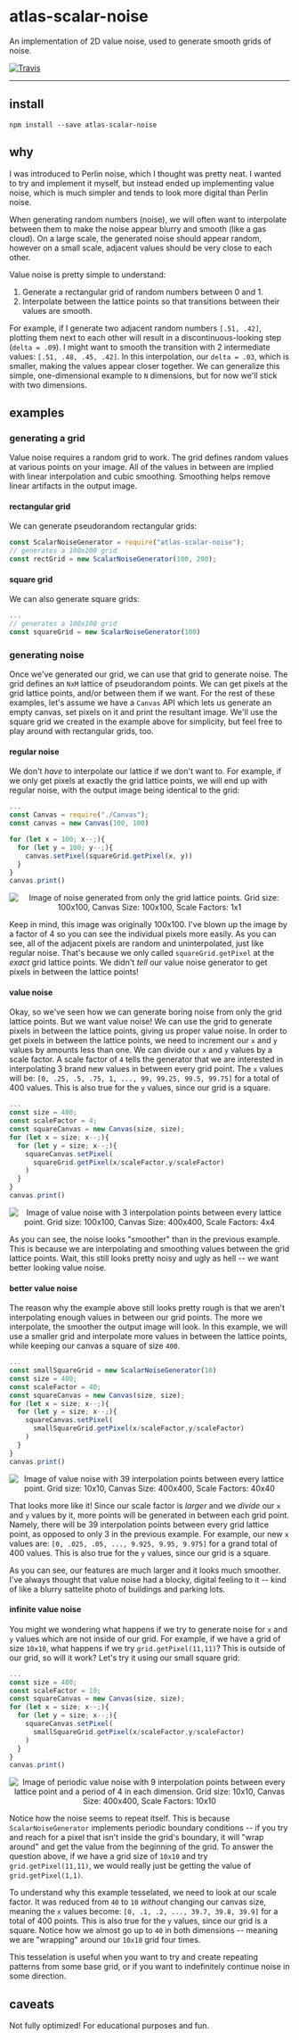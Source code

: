 # atlas-scalar-noise

An implementation of 2D value noise, used to generate smooth grids of noise.

[![Travis](https://img.shields.io/travis/atlassubbed/atlas-scalar-noise.svg)](https://travis-ci.org/atlassubbed/atlas-scalar-noise)

---

## install 

```
npm install --save atlas-scalar-noise
```

## why

I was introduced to Perlin noise, which I thought was pretty neat. I wanted to try and implement it myself, but instead ended up implementing value noise, which is much simpler and tends to look more digital than Perlin noise.

When generating random numbers (noise), we will often want to interpolate between them to make the noise appear blurry and smooth (like a gas cloud). On a large scale, the generated noise should appear random, however on a small scale, adjacent values should be very close to each other.

Value noise is pretty simple to understand:
  
  1. Generate a rectangular grid of random numbers between 0 and 1.
  2. Interpolate between the lattice points so that transitions between their values are smooth.

For example, if I generate two adjacent random numbers `[.51, .42]`, plotting them next to each other will result in a discontinuous-looking step (`delta = .09`). I might want to smooth the transition with 2 intermediate values: `[.51, .48, .45, .42]`. In this interpolation, our `delta = .03`, which is smaller, making the values appear closer together. We can generalize this simple, one-dimensional example to `N` dimensions, but for now we'll stick with two dimensions.

## examples

### generating a grid

Value noise requires a random grid to work. The grid defines random values at various points on your image. All of the values in between are implied with linear interpolation and cubic smoothing. Smoothing helps remove linear artifacts in the output image.

#### rectangular grid

We can generate pseudorandom rectangular grids:

```javascript
const ScalarNoiseGenerator = require("atlas-scalar-noise");
// generates a 100x200 grid
const rectGrid = new ScalarNoiseGenerator(100, 200);
```

#### square grid

We can also generate square grids:

```javascript
...
// generates a 100x100 grid
const squareGrid = new ScalarNoiseGenerator(100) 
```

### generating noise

Once we've generated our grid, we can use that grid to generate noise. The grid defines an `NxM` lattice of pseudorandom points. We can get pixels at the grid lattice points, and/or between them if we want. For the rest of these examples, let's assume we have a `Canvas` API which lets us generate an empty canvas, set pixels on it and print the resultant image. We'll use the square grid we created in the example above for simplicity, but feel free to play around with rectangular grids, too.

#### regular noise

We don't *have* to interpolate our lattice if we don't want to. For example, if we only get pixels at exactly the grid lattice points, we will end up with regular noise, with the output image being identical to the grid:

```javascript
...
const Canvas = require("./Canvas");
const canvas = new Canvas(100, 100)

for (let x = 100; x--;){
  for (let y = 100; y--;){
    canvas.setPixel(squareGrid.getPixel(x, y))
  }
}
canvas.print()
```

<p align="center">
  <img alt="Image of noise generated from only the grid lattice points. Grid size: 100x100, Canvas Size: 100x100, Scale Factors: 1x1" src="docs/g100x100_o100x100_s1x1.png">
</p>

Keep in mind, this image was originally 100x100. I've blown up the image by a factor of 4 so you can see the individual pixels more easily. As you can see, all of the adjacent pixels are random and uninterpolated, just like regular noise. That's because we only called `squareGrid.getPixel` at the *exact* grid lattice points. We didn't *tell* our value noise generator to get pixels in between the lattice points!

#### value noise

Okay, so we've seen how we can generate boring noise from only the grid lattice points. But we want value noise! We can use the grid to generate pixels in between the lattice points, giving us proper value noise. In order to get pixels in between the lattice points, we need to increment our `x` and `y` values by amounts less than one. We can divide our `x` and `y` values by a scale factor. A scale factor of `4` tells the generator that we are interested in interpolating 3 brand new values in between every grid point. The `x` values will be: `[0, .25, .5, .75, 1, ..., 99, 99.25, 99.5, 99.75]` for a total of 400 values. This is also true for the `y` values, since our grid is a square.

```javascript
...
const size = 400;
const scaleFactor = 4;
const squareCanvas = new Canvas(size, size);
for (let x = size; x--;){
  for (let y = size; x--;){
    squareCanvas.setPixel(
      squareGrid.getPixel(x/scaleFactor,y/scaleFactor)
    )
  }
}
canvas.print()
```

<p align="center">
  <img alt="Image of value noise with 3 interpolation points between every lattice point. Grid size: 100x100, Canvas Size: 400x400, Scale Factors: 4x4" src="docs/g100x100_o400x400_s4x4.png">
</p>

As you can see, the noise looks "smoother" than in the previous example. This is because we are interpolating and smoothing values between the grid lattice points. Wait, this still looks pretty noisy and ugly as hell -- we want better looking value noise.

#### better value noise

The reason why the example above still looks pretty rough is that we aren't interpolating enough values in between our grid points. The more we interpolate, the smoother the output image will look. In this example, we will use a smaller grid and interpolate more values in between the lattice points, while keeping our canvas a square of size `400`.

```javascript
...
const smallSquareGrid = new ScalarNoiseGenerator(10)
const size = 400;
const scaleFactor = 40;
const squareCanvas = new Canvas(size, size);
for (let x = size; x--;){
  for (let y = size; x--;){
    squareCanvas.setPixel(
      smallSquareGrid.getPixel(x/scaleFactor,y/scaleFactor)
    )
  }
}
canvas.print()
```

<p align="center">
  <img alt="Image of value noise with 39 interpolation points between every lattice point. Grid size: 10x10, Canvas Size: 400x400, Scale Factors: 40x40" src="docs/g10x10_o400x400_s40x40.png">
</p>

That looks more like it! Since our scale factor is *larger* and we *divide* our `x` and `y` values by it, more points will be generated in between each grid point. Namely, there will be 39 interpolation points between every grid lattice point, as opposed to only 3 in the previous example. For example, our new `x` values are: `[0, .025, .05, ..., 9.925, 9.95, 9.975]` for a grand total of 400 values. This is also true for the `y` values, since our grid is a square. 

As you can see, our features are much larger and it looks much smoother. I've always thought that value noise had a blocky, digital feeling to it -- kind of like a blurry sattelite photo of buildings and parking lots.

#### infinite value noise

You might we wondering what happens if we try to generate noise for `x` and `y` values which are not inside of our grid. For example, if we have a grid of size `10x10`, what happens if we try `grid.getPixel(11,11)`? This is outside of our grid, so will it work? Let's try it using our small square grid:

```javascript
...
const size = 400;
const scaleFactor = 10;
const squareCanvas = new Canvas(size, size);
for (let x = size; x--;){
  for (let y = size; x--;){
    squareCanvas.setPixel(
      smallSquareGrid.getPixel(x/scaleFactor,y/scaleFactor)
    )
  }
}
canvas.print()
```

<p align="center">
  <img alt="Image of periodic value noise with 9 interpolation points between every lattice point and a period of 4 in each dimension. Grid size: 10x10, Canvas Size: 400x400, Scale Factors: 10x10" src="docs/g10x10_o400x400_s10x10.png">
</p>

Notice how the noise seems to repeat itself. This is because `ScalarNoiseGenerator` implements periodic boundary conditions -- if you try and reach for a pixel that isn't inside the grid's boundary, it will "wrap around" and get the value from the beginning of the grid. To answer the question above, if we have a grid size of `10x10` and try `grid.getPixel(11,11)`, we would really just be getting the value of `grid.getPixel(1,1)`.

To understand why this example tesselated, we need to look at our scale factor. It was reduced from `40` to `10` *without* changing our canvas size, meaning the `x` values become: `[0, .1, .2, ..., 39.7, 39.8, 39.9]` for a total of 400 points. This is also true for the `y` values, since our grid is a square. Notice how we almost go up to `40` in both dimensions -- meaning we are "wrapping" around our `10x10` grid four times.

This tesselation is useful when you want to try and create repeating patterns from some base grid, or if you want to indefinitely continue noise in some direction.


## caveats 

Not fully optimized! For educational purposes and fun.